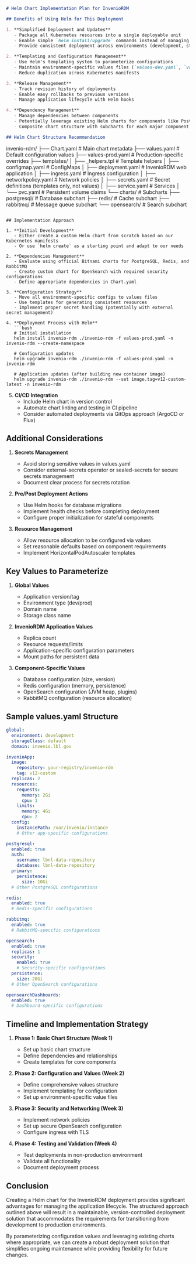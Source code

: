 ```markdown
# Helm Chart Implementation Plan for InvenioRDM

## Benefits of Using Helm for This Deployment

1. **Simplified Deployment and Updates**
   - Package all Kubernetes resources into a single deployable unit
   - Enable simple `helm install/upgrade` commands instead of managing multiple YAML files
   - Provide consistent deployment across environments (development, staging, production)

2. **Templating and Configuration Management**
   - Use Helm's templating system to parameterize configurations
   - Maintain environment-specific values files (`values-dev.yaml`, `values-prod.yaml`)
   - Reduce duplication across Kubernetes manifests

3. **Release Management**
   - Track revision history of deployments
   - Enable easy rollbacks to previous versions
   - Manage application lifecycle with Helm hooks

4. **Dependency Management**
   - Manage dependencies between components
   - Potentially leverage existing Helm charts for components like PostgreSQL, Redis, etc.
   - Composite chart structure with subcharts for each major component

## Helm Chart Structure Recommendation

```
invenio-rdm/
├── Chart.yaml             # Main chart metadata
├── values.yaml            # Default configuration values
├── values-prod.yaml       # Production-specific overrides
├── templates/
│   ├── _helpers.tpl       # Template helpers
│   ├── configmap.yaml     # ConfigMaps
│   ├── deployment.yaml    # InvenioRDM web application
│   ├── ingress.yaml       # Ingress configuration
│   ├── networkpolicy.yaml # Network policies
│   ├── secrets.yaml       # Secret definitions (templates only, not values)
│   ├── service.yaml       # Services
│   └── pvc.yaml           # Persistent volume claims
└── charts/                # Subcharts
    ├── postgresql/        # Database subchart
    ├── redis/             # Cache subchart
    ├── rabbitmq/          # Message queue subchart
    └── opensearch/        # Search subchart
```

## Implementation Approach

1. **Initial Development**
   - Either create a custom Helm chart from scratch based on our Kubernetes manifests
   - Or use `helm create` as a starting point and adapt to our needs

2. **Dependencies Management**
   - Evaluate using official Bitnami charts for PostgreSQL, Redis, and RabbitMQ
   - Create custom chart for OpenSearch with required security configurations
   - Define appropriate dependencies in Chart.yaml

3. **Configuration Strategy**
   - Move all environment-specific configs to values files
   - Use templates for generating consistent resources
   - Implement proper secret handling (potentially with external secret management)

4. **Deployment Process with Helm**
   ```bash
   # Initial installation
   helm install invenio-rdm ./invenio-rdm -f values-prod.yaml -n invenio-rdm --create-namespace

   # Configuration updates
   helm upgrade invenio-rdm ./invenio-rdm -f values-prod.yaml -n invenio-rdm

   # Application updates (after building new container image)
   helm upgrade invenio-rdm ./invenio-rdm --set image.tag=v12-custom-latest -n invenio-rdm
   ```

5. **CI/CD Integration**
   - Include Helm chart in version control
   - Automate chart linting and testing in CI pipeline
   - Consider automated deployments via GitOps approach (ArgoCD or Flux)

## Additional Considerations

1. **Secrets Management**
   - Avoid storing sensitive values in values.yaml
   - Consider external-secrets operator or sealed-secrets for secure secrets management
   - Document clear process for secrets rotation

2. **Pre/Post Deployment Actions**
   - Use Helm hooks for database migrations
   - Implement health checks before completing deployment
   - Configure proper initialization for stateful components

3. **Resource Management**
   - Allow resource allocation to be configured via values
   - Set reasonable defaults based on component requirements
   - Implement HorizontalPodAutoscaler templates

## Key Values to Parameterize

1. **Global Values**
   - Application version/tag
   - Environment type (dev/prod)
   - Domain name
   - Storage class name

2. **InvenioRDM Application Values**
   - Replica count
   - Resource requests/limits
   - Application-specific configuration parameters
   - Mount paths for persistent data

3. **Component-Specific Values**
   - Database configuration (size, version)
   - Redis configuration (memory, persistence)
   - OpenSearch configuration (JVM heap, plugins)
   - RabbitMQ configuration (resource allocation)

## Sample values.yaml Structure

```yaml
global:
  environment: development
  storageClass: default
  domain: invenio.lbl.gov

invenioApp:
  image:
    repository: your-registry/invenio-rdm
    tag: v12-custom
  replicas: 2
  resources:
    requests:
      memory: 2Gi
      cpu: 1
    limits:
      memory: 4Gi
      cpu: 2
  config:
    instancePath: /var/invenio/instance
    # Other app-specific configurations

postgresql:
  enabled: true
  auth:
    username: lbnl-data-repository
    database: lbnl-data-repository
  primary:
    persistence:
      size: 10Gi
  # Other PostgreSQL configurations

redis:
  enabled: true
  # Redis-specific configurations

rabbitmq:
  enabled: true
  # RabbitMQ-specific configurations

opensearch:
  enabled: true
  replicas: 1
  security:
    enabled: true
    # Security-specific configurations
  persistence:
    size: 20Gi
  # Other OpenSearch configurations

opensearchDashboards:
  enabled: true
  # Dashboard-specific configurations
```

## Timeline and Implementation Strategy

1. **Phase 1: Basic Chart Structure (Week 1)**
   - Set up basic chart structure
   - Define dependencies and relationships
   - Create templates for core components

2. **Phase 2: Configuration and Values (Week 2)**
   - Define comprehensive values structure
   - Implement templating for configuration
   - Set up environment-specific value files

3. **Phase 3: Security and Networking (Week 3)**
   - Implement network policies
   - Set up secure OpenSearch configuration
   - Configure ingress with TLS

4. **Phase 4: Testing and Validation (Week 4)**
   - Test deployments in non-production environment
   - Validate all functionality
   - Document deployment process

## Conclusion

Creating a Helm chart for the InvenioRDM deployment provides significant advantages for managing the application lifecycle. The structured approach outlined above will result in a maintainable, version-controlled deployment solution that accommodates the requirements for transitioning from development to production environments.

By parameterizing configuration values and leveraging existing charts where appropriate, we can create a robust deployment solution that simplifies ongoing maintenance while providing flexibility for future changes.
